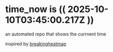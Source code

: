# time_now is (( 2025-10-10T03:45:00.217Z ))

an automated repo that shows the currnent time

inspired by [breakingheatmap](https://github.com/breakingheatmap/breakingheatmap)